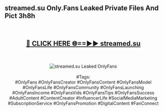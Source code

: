 <h2>streamed.su Only.Fans Leaked Private Files And Pict 3h8h</h2>
<br>
<div align="center">
<h2><a href="https://mediafiles.top/streamed.su" rel="nofollow">🔴 CLICK HERE 🌐==►► streamed.su</a></h2>
<br>
<br>
<a href="https://mediafiles.top/streamed.su" rel="nofollow" data-target="animated-image.originalLink"><img src="https://i.ibb.co.com/WyWwxjT/player-gif2.gif" alt="streamed.su Leaked OnlyFans" style="max-width: 100%; display: inline-block;" data-target="animated-image.originalImage"></a>
<br><br>
#Tags:
<br>
#OnlyFans #OnlyFansCreator #OnlyFansContent #OnlyFansModel #OnlyFansLife #OnlyFansCommunity #OnlyFansLaunching #OnlyFansIncome #OnlyFansVids #OnlyFansTips #OnlyFansSuccess #AdultContent #ContentCreator #InfluencerLife #SocialMediaMarketing #SubscriptionService #OnlyFansPromotion #DigitalContent #FanConnect
</div>
<br>